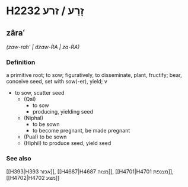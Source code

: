 # H2232 זָרַע / זרע

## zâraʻ

_(zaw-rah' | dzaw-RA | za-RA)_

### Definition

a primitive root; to sow; figuratively, to disseminate, plant, fructify; bear, conceive seed, set with sow(-er), yield; v

- to sow, scatter seed
  - (Qal)
    - to sow
    - producing, yielding seed
  - (Niphal)
    - to be sown
    - to become pregnant, be made pregnant
  - (Pual) to be sown
  - (Hiphil) to produce seed, yield seed

### See also

[[H393|H393 אכזר]], [[H4687|H4687 מצוה]], [[H4701|H4701 מצנפת]], [[H4702|H4702 מצע]]
